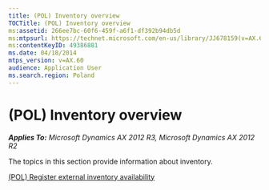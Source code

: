 ```yaml
---
title: (POL) Inventory overview
TOCTitle: (POL) Inventory overview
ms:assetid: 266ee7bc-60f6-459f-a6f1-df392b94db5d
ms:mtpsurl: https://technet.microsoft.com/en-us/library/JJ678159(v=AX.60)
ms:contentKeyID: 49386881
ms.date: 04/18/2014
mtps_version: v=AX.60
audience: Application User
ms.search.region: Poland
---
```


# (POL) Inventory overview 


_**Applies To:** Microsoft Dynamics AX 2012 R3, Microsoft Dynamics AX 2012 R2_

The topics in this section provide information about inventory.

[(POL) Register external inventory availability](pol-register-external-inventory-availability.md)

  


